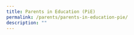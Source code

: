```yaml
---
title: Parents in Education (PiE)
permalink: /parents/parents-in-education-pie/
description: ""
---
```


